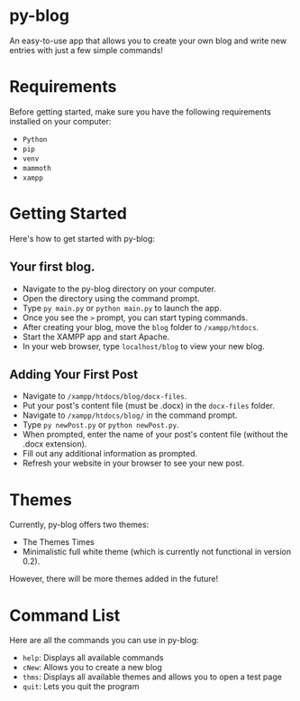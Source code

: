 py-blog
===========

An easy-to-use app that allows you to create your own blog and write new entries with just a few simple commands!

# Requirements
Before getting started, make sure you have the following requirements installed on your computer:
- `Python`
- `pip`
- `venv`
- `mammoth`
- `xampp`

# Getting Started
Here's how to get started with py-blog:
## Your first blog.
- Navigate to the py-blog directory on your computer.
- Open the directory using the command prompt.
- Type `py main.py` or `python main.py` to launch the app.
- Once you see the `>` prompt, you can start typing commands.
- After creating your blog, move the `blog` folder to `/xampp/htdocs`.
- Start the XAMPP app and start Apache.
- In your web browser, type `localhost/blog` to view your new blog.

## Adding Your First Post
- Navigate to `/xampp/htdocs/blog/docx-files`.
- Put your post's content file (must be .docx) in the `docx-files` folder.
- Navigate to `/xampp/htdocs/blog/` in the command prompt.
- Type `py newPost.py` or `python newPost.py`.
- When prompted, enter the name of your post's content file (without the .docx extension).
- Fill out any additional information as prompted.
- Refresh your website in your browser to see your new post.

# Themes
Currently, py-blog offers two themes:
- The Themes Times
- Minimalistic full white theme (which is currently not functional in version 0.2).

However, there will be more themes added in the future!

# Command List
Here are all the commands you can use in py-blog:
- `help`: Displays all available commands
- `cNew`: Allows you to create a new blog
- `thms`: Displays all available themes and allows you to open a test page
- `quit`: Lets you quit the program

